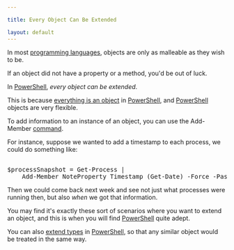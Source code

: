 ```yaml
---

title: Every Object Can Be Extended

layout: default
---
```


In most [programming languages](/Languages/Programming-Languages), objects are only as malleable as they wish to be.

If an object did not have a property or a method, you'd be out of luck.

In [PowerShell](/PowerShell), _every object can be extended_.

This is because [everything is an object](/PowerShell/Concepts/Everything-Is-An-Object) in [PowerShell](/PowerShell), and [PowerShell](/PowerShell) objects are very flexible.

To add information to an instance of an object, you can use the Add-Member [command](/PowerShell/Commands).

For instance, suppose we wanted to add a timestamp to each process, we could do something like:

<pre><br/><span class='Warning'>$processSnapshot</span>&nbsp;<span class='Magenta'>=</span>&nbsp;<span class='Warning'>Get-Process</span>&nbsp;<span class='Magenta'>|</span>&nbsp;<br/>&nbsp;&nbsp;&nbsp;&nbsp;<span class='Warning'>Add-Member</span>&nbsp;<span class='Verbose'>NoteProperty</span>&nbsp;<span class='Verbose'>Timestamp</span>&nbsp;<span class='Magenta'>(</span><span class='Warning'>Get-Date</span><span class='Magenta'>)</span>&nbsp;<span class='Magenta'>-Force</span>&nbsp;<span class='Magenta'>-Passthru</span><br/></pre>

Then we could come back next week and see not just what processes were running then, but also _when_ we got that information.

You may find it's exactly these sort of scenarios where you want to extend an object, and this is when you will find [PowerShell](/PowerShell) quite adept.

You can also [extend types](/PowerShell/Types/Extending-Types) in [PowerShell](/PowerShell), so that any similar object would be treated in the same way.

